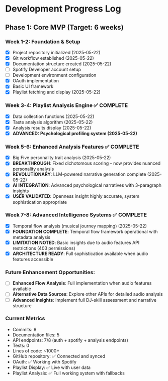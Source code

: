 # Development Progress Log

## Phase 1: Core MVP (Target: 6 weeks)

### Week 1-2: Foundation & Setup
- [x] Project repository initialized (2025-05-22)
- [x] Git workflow established (2025-05-22)
- [x] Documentation structure created (2025-05-22)
- [ ] Spotify Developer account setup
- [ ] Development environment configuration
- [X] OAuth implementation
- [X] Basic UI framework
- [x] Playlist fetching and display (2025-05-22)

### Week 3-4: Playlist Analysis Engine ✅ COMPLETE
- [x] Data collection functions (2025-05-22)
- [x] Taste analysis algorithm (2025-05-22) 
- [x] Analysis results display (2025-05-22)
- [x] **ADVANCED: Psychological profiling system (2025-05-22)**

### Week 5-6: Enhanced Analysis Features ✅ COMPLETE
- [x] Big Five personality trait analysis (2025-05-22)
- [x] **BREAKTHROUGH**: Fixed dichotomous scoring - now provides nuanced personality analysis
- [x] **REVOLUTIONARY**: LLM-powered narrative generation complete (2025-05-22)
- [x] **AI INTEGRATION**: Advanced psychological narratives with 3-paragraph insights
- [x] **USER VALIDATED**: Openness insight highly accurate, system sophistication appropriate

### Week 7-8: Advanced Intelligence Systems ✅ COMPLETE
- [x] Temporal flow analysis (musical journey mapping) (2025-05-22)
- [x] **FOUNDATION COMPLETE**: Temporal flow framework operational with metadata analysis
- [x] **LIMITATION NOTED**: Basic insights due to audio features API restrictions (403 permissions)
- [x] **ARCHITECTURE READY**: Full sophistication available when audio features accessible

### Future Enhancement Opportunities:
- [ ] **Enhanced Flow Analysis**: Full implementation when audio features available
- [ ] **Alternative Data Sources**: Explore other APIs for detailed audio analysis  
- [ ] **Advanced Insights**: Implement full DJ-skill assessment and narrative structure

### Current Metrics
- Commits: 8
- Documentation files: 5
- API endpoints: 7/8 (auth + spotify + analysis endpoints)
- Tests: 0
- Lines of code: ~1000+
- GitHub repository: ✅ Connected and synced
- OAuth: ✅ Working with Spotify
- Playlist Display: ✅ Live with user data
- Playlist Analysis: ✅ Full working system with fallbacks

